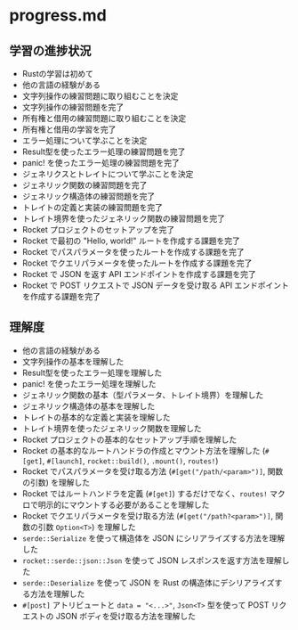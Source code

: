 # progress.md

## 学習の進捗状況

*   Rustの学習は初めて
*   他の言語の経験がある
*   文字列操作の練習問題に取り組むことを決定
*   文字列操作の練習問題を完了
*   所有権と借用の練習問題に取り組むことを決定
*   所有権と借用の学習を完了
*   エラー処理について学ぶことを決定
*   Result型を使ったエラー処理の練習問題を完了
*   panic! を使ったエラー処理の練習問題を完了
*   ジェネリクスとトレイトについて学ぶことを決定
*   ジェネリック関数の練習問題を完了
*   ジェネリック構造体の練習問題を完了
*   トレイトの定義と実装の練習問題を完了
*   トレイト境界を使ったジェネリック関数の練習問題を完了
*   Rocket プロジェクトのセットアップを完了
*   Rocket で最初の "Hello, world!" ルートを作成する課題を完了
*   Rocket でパスパラメータを使ったルートを作成する課題を完了
*   Rocket でクエリパラメータを使ったルートを作成する課題を完了
*   Rocket で JSON を返す API エンドポイントを作成する課題を完了
*   Rocket で POST リクエストで JSON データを受け取る API エンドポイントを作成する課題を完了
## 理解度

*   他の言語の経験がある
*   文字列操作の基本を理解した
*   Result型を使ったエラー処理を理解した
*   panic! を使ったエラー処理を理解した
*   ジェネリック関数の基本（型パラメータ、トレイト境界）を理解した
*   ジェネリック構造体の基本を理解した
*   トレイトの基本的な定義と実装を理解した
*   トレイト境界を使ったジェネリック関数を理解した
*   Rocket プロジェクトの基本的なセットアップ手順を理解した
*   Rocket の基本的なルートハンドラの作成とマウント方法を理解した (`#[get]`, `#[launch]`, `rocket::build()`, `.mount()`, `routes!`)
*   Rocket でパスパラメータを受け取る方法 (`#[get("/path/<param>")]`, 関数の引数) を理解した
*   Rocket ではルートハンドラを定義 (`#[get]`) するだけでなく、`routes!` マクロで明示的にマウントする必要があることを理解した
*   Rocket でクエリパラメータを受け取る方法 (`#[get("/path?<param>")]`, 関数の引数 `Option<T>`) を理解した
*   `serde::Serialize` を使って構造体を JSON にシリアライズする方法を理解した
*   `rocket::serde::json::Json` を使って JSON レスポンスを返す方法を理解した
*   `serde::Deserialize` を使って JSON を Rust の構造体にデシリアライズする方法を理解した
*   `#[post]` アトリビュートと `data = "<...>"`, `Json<T>` 型を使って POST リクエストの JSON ボディを受け取る方法を理解した